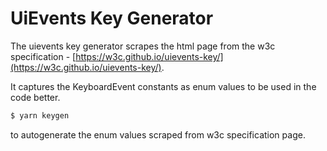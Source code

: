 # UiEvents Key Generator

The uievents key generator scrapes the html page from the w3c specification - [https://w3c.github.io/uievents-key/](https://w3c.github.io/uievents-key/).

It captures the KeyboardEvent constants as enum values to be used in the code better.

```bash
$ yarn keygen
```

to autogenerate the enum values scraped from w3c specification page.

